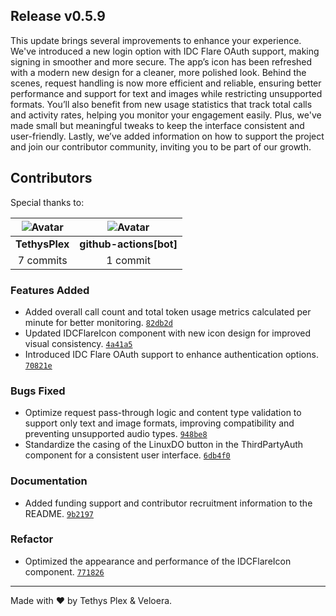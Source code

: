 ## Release v0.5.9

This update brings several improvements to enhance your experience. We've introduced a new login option with IDC Flare OAuth support, making signing in smoother and more secure. The app’s icon has been refreshed with a modern new design for a cleaner, more polished look. Behind the scenes, request handling is now more efficient and reliable, ensuring better performance and support for text and images while restricting unsupported formats. You’ll also benefit from new usage statistics that track total calls and activity rates, helping you monitor your engagement easily. Plus, we've made small but meaningful tweaks to keep the interface consistent and user-friendly. Lastly, we’ve added information on how to support the project and join our contributor community, inviting you to be part of our growth.

## Contributors

Special thanks to:

|![Avatar](https://github.com/TethysPlex.png?size=40) |![Avatar](https://github.com/github.png?size=40) |
| :----------: | :----------: |
| **TethysPlex** | **github-actions[bot]** |
| 7 commits | 1 commit |

### Features Added

- Added overall call count and total token usage metrics calculated per minute for better monitoring. [`82db2d`](https://github.com/Veloera/Veloera/commit/82db2d0d23607e53de48297c510edd348c015654)
- Updated IDCFlareIcon component with new icon design for improved visual consistency. [`4a41a5`](https://github.com/Veloera/Veloera/commit/4a41a5b261a24a77290698fd3fbe08c840d0c33e)
- Introduced IDC Flare OAuth support to enhance authentication options. [`70821e`](https://github.com/Veloera/Veloera/commit/70821e327b226df2618b7e5792382223bfab00ab)
### Bugs Fixed

- Optimize request pass-through logic and content type validation to support only text and image formats, improving compatibility and preventing unsupported audio types. [`948be8`](https://github.com/Veloera/Veloera/commit/948be8fb17fc6bac5482cb3739d0ac2fd0329092)
- Standardize the casing of the LinuxDO button in the ThirdPartyAuth component for a consistent user interface. [`6db4f0`](https://github.com/Veloera/Veloera/commit/6db4f05388311a5fa000d321696eeee1821be407)
### Documentation

- Added funding support and contributor recruitment information to the README. [`9b2197`](https://github.com/Veloera/Veloera/commit/9b2197e1b7ca1842f8fe5b7afb29d26bf5647cae)
### Refactor

- Optimized the appearance and performance of the IDCFlareIcon component. [`771826`](https://github.com/Veloera/Veloera/commit/7718265755d7050048d1540ddfc16a0f04544509)
---

Made with ♥️ by Tethys Plex & Veloera.
